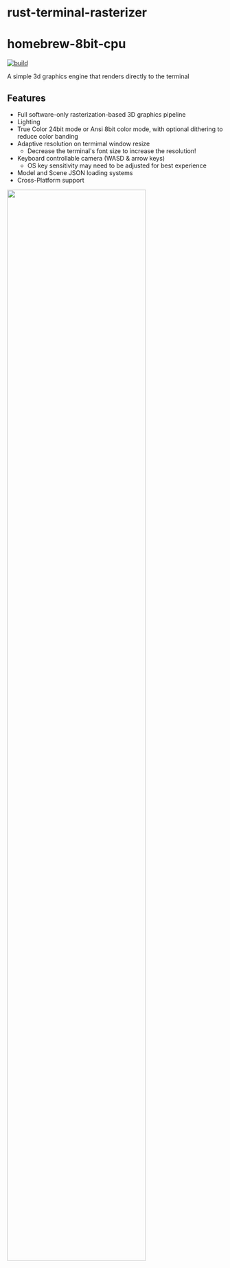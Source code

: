 # rust-terminal-rasterizer

# homebrew-8bit-cpu
[![build](https://github.com/ryanweideman/rust-terminal-rasterizer/actions/workflows/build.yml/badge.svg?branch=main)](https://github.com/ryanweideman/rust-terminal-rasterizer/actions/workflows/build.yml)

A simple 3d graphics engine that renders directly to the terminal

## Features
- Full software-only rasterization-based 3D graphics pipeline
- Lighting
- True Color 24bit mode or Ansi 8bit color mode, with optional dithering to reduce color banding
- Adaptive resolution on termimal window resize
  - Decrease the terminal's font size to increase the resolution!
- Keyboard controllable camera (WASD & arrow keys)
  - OS key sensitivity may need to be adjusted for best experience
- Model and Scene JSON loading systems
- Cross-Platform support

<img src="/media/demo.gif" width="80%"/>
